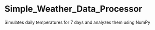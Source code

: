 # Simple_Weather_Data_Processor
Simulates daily temperatures for 7 days and analyzes them using NumPy
